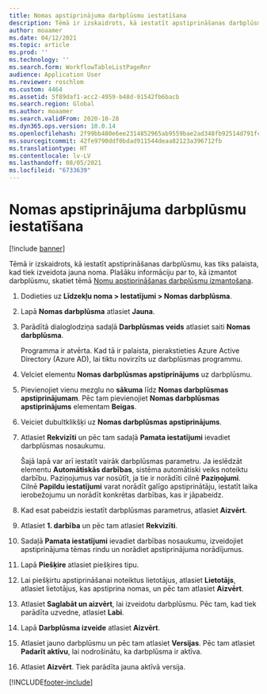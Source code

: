 ```yaml
---
title: Nomas apstiprinājuma darbplūsmu iestatīšana
description: Tēmā ir izskaidrots, kā iestatīt apstiprināšanas darbplūsmu, kas tiks palaista, kad tiek izveidota jauna noma.
author: moaamer
ms.date: 04/12/2021
ms.topic: article
ms.prod: ''
ms.technology: ''
ms.search.form: WorkflowTableListPageRnr
audience: Application User
ms.reviewer: roschlom
ms.custom: 4464
ms.assetid: 5f89daf1-acc2-4959-b48d-91542fb6bacb
ms.search.region: Global
ms.author: moaamer
ms.search.validFrom: 2020-10-28
ms.dyn365.ops.version: 10.0.14
ms.openlocfilehash: 2f99bb480e6ee2314852965ab9559bae2ad348fb92514d791fca127d91558348
ms.sourcegitcommit: 42fe9790ddf0bdad911544deaa82123a396712fb
ms.translationtype: HT
ms.contentlocale: lv-LV
ms.lasthandoff: 08/05/2021
ms.locfileid: "6733639"
---
```

# <a name="set-up-lease-approval-workflows"></a>Nomas apstiprinājuma darbplūsmu iestatīšana

[!include [banner](../includes/banner.md)]

Tēmā ir izskaidrots, kā iestatīt apstiprināšanas darbplūsmu, kas tiks palaista, kad tiek izveidota jauna noma. Plašāku informāciju par to, kā izmantot darbplūsmu, skatiet tēmā [Nomu apstiprināšanas darbplūsmu izmantošana](use-create-lease-wrkflw.md). 

1. Dodieties uz **Līdzekļu noma \> Iestatījumi \> Nomas darbplūsma**.
2. Lapā **Nomas darbplūsma** atlasiet **Jauna**.
3. Parādītā dialoglodziņa sadaļā **Darbplūsmas veids** atlasiet saiti **Nomas darbplūsma**.

    Programma ir atvērta. Kad tā ir palaista, pierakstieties Azure Active Directory (Azure AD), lai tiktu novirzīts uz darbplūsmas programmu.

4. Velciet elementu **Nomas darbplūsmas apstiprinājums** uz darbplūsmu.
5. Pievienojiet vienu mezglu no **sākuma** līdz **Nomas darbplūsmas apstiprinājumam**. Pēc tam pievienojiet **Nomas darbplūsmas apstiprinājums** elementam **Beigas**.
6. Veiciet dubultklikšķi uz **Nomas darbplūsmas apstiprinājums**.
7. Atlasiet **Rekvizīti** un pēc tam sadaļā **Pamata iestatījumi** ievadiet darbplūsmas nosaukumu.

    Šajā lapā var arī iestatīt vairāk darbplūsmas parametru. Ja ieslēdzāt elementu **Automātiskās darbības**, sistēma automātiski veiks noteiktu darbību. Paziņojumus var nosūtīt, ja tie ir norādīti cilnē **Paziņojumi**. Cilnē **Papildu iestatījumi** varat norādīt galīgo apstiprinātāju, iestatīt laika ierobežojumu un norādīt konkrētas darbības, kas ir jāpabeidz.

8. Kad esat pabeidzis iestatīt darbplūsmas parametrus, atlasiet **Aizvērt**.
9. Atlasiet **1. darbība** un pēc tam atlasiet **Rekvizīti**.
10. Sadaļā **Pamata iestatījumi** ievadiet darbības nosaukumu, izveidojiet apstiprinājuma tēmas rindu un norādiet apstiprinājuma norādījumus.
11. Lapā **Piešķire** atlasiet piešķires tipu.
12. Lai piešķirtu apstiprināšanai noteiktus lietotājus, atlasiet **Lietotājs**, atlasiet lietotājus, kas apstiprina nomas, un pēc tam atlasiet **Aizvērt**.
13. Atlasiet **Saglabāt un aizvērt**, lai izveidotu darbplūsmu. Pēc tam, kad tiek parādīta uzvedne, atlasiet **Labi**.
14. Lapā **Darbplūsma izveide** atlasiet **Aizvērt**.
14. Atlasiet jauno darbplūsmu un pēc tam atlasiet **Versijas**. Pēc tam atlasiet **Padarīt aktīvu**, lai nodrošinātu, ka darbplūsma ir aktīva.
15. Atlasiet **Aizvērt**. Tiek parādīta jauna aktīvā versija.


[!INCLUDE[footer-include](../../includes/footer-banner.md)]
